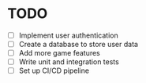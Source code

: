 # TODO

- [ ] Implement user authentication
- [ ] Create a database to store user data
- [ ] Add more game features
- [ ] Write unit and integration tests
- [ ] Set up CI/CD pipeline
